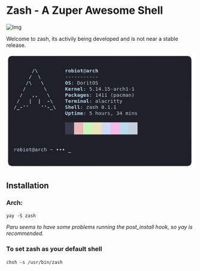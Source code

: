 # Zash - A Zuper Awesome Shell
 ![Img](https://img.shields.io/aur/version/zash)
 
Welcome to zash, its activily being developed and is not near a stable release.

![Example](https://raw.githubusercontent.com/robiot/zash/main/img/new-example.png)

## Installation
### Arch:
```
yay -S zash
```
*Paru seems to have some problems running the post_install hook, so yay is recommended.*

### To set zash as your default shell
```
chsh -s /usr/bin/zash
```
